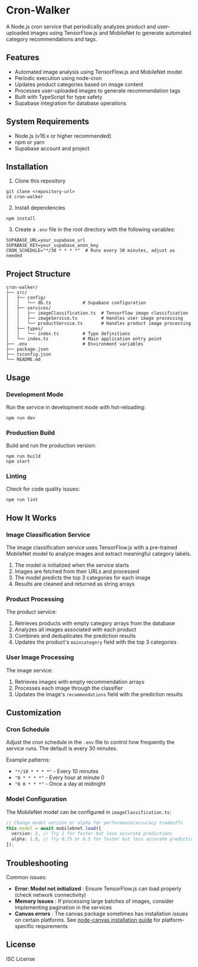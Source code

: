 # Cron-Walker

A Node.js cron service that periodically analyzes product and user-uploaded images using TensorFlow.js and MobileNet to generate automated category recommendations and tags.

## Features

- Automated image analysis using TensorFlow.js and MobileNet model
- Periodic execution using node-cron
- Updates product categories based on image content
- Processes user-uploaded images to generate recommendation tags
- Built with TypeScript for type safety
- Supabase integration for database operations

## System Requirements

- Node.js (v16.x or higher recommended)
- npm or yarn
- Supabase account and project

## Installation

1. Clone this repository

```
git clone <repository-url>
cd cron-walker
```

2. Install dependencies

```
npm install
```

3. Create a `.env` file in the root directory with the following variables:

```
SUPABASE_URL=your_supabase_url
SUPABASE_KEY=your_supabase_anon_key
CRON_SCHEDULE="*/30 * * * *"  # Runs every 30 minutes, adjust as needed
```

## Project Structure

```
cron-walker/
├── src/
│   ├── config/
│   │   └── db.ts            # Supabase configuration
│   ├── services/
│   │   ├── imageClassification.ts  # TensorFlow image classification
│   │   ├── imageService.ts         # Handles user image processing
│   │   └── productService.ts       # Handles product image processing
│   ├── types/
│   │   └── index.ts         # Type definitions
│   └── index.ts             # Main application entry point
├── .env                     # Environment variables
├── package.json
├── tsconfig.json
└── README.md
```

## Usage

### Development Mode

Run the service in development mode with hot-reloading:

```
npm run dev
```

### Production Build

Build and run the production version:

```
npm run build
npm start
```

### Linting

Check for code quality issues:

```
npm run lint
```

## How It Works

### Image Classification Service

The image classification service uses TensorFlow.js with a pre-trained MobileNet model to analyze images and extract meaningful category labels.

1. The model is initialized when the service starts
2. Images are fetched from their URLs and processed
3. The model predicts the top 3 categories for each image
4. Results are cleaned and returned as string arrays

### Product Processing

The product service:

1. Retrieves products with empty category arrays from the database
2. Analyzes all images associated with each product
3. Combines and deduplicates the prediction results
4. Updates the product's `maincategory` field with the top 3 categories

### User Image Processing

The image service:

1. Retrieves images with empty recommendation arrays
2. Processes each image through the classifier
3. Updates the image's `recommendations` field with the prediction results

## Customization

### Cron Schedule

Adjust the cron schedule in the `.env` file to control how frequently the service runs. The default is every 30 minutes.

Example patterns:

- `"*/10 * * * *"` - Every 10 minutes
- `"0 * * * *"` - Every hour at minute 0
- `"0 0 * * *"` - Once a day at midnight

### Model Configuration

The MobileNet model can be configured in `imageClassification.ts`:

```typescript
// Change model version or alpha for performance/accuracy tradeoffs
this.model = await mobilebnet.load({
  version: 2, // Try 1 for faster but less accurate predictions
  alpha: 1.0, // Try 0.75 or 0.5 for faster but less accurate predictions
});
```

## Troubleshooting

Common issues:

- **Error: Model not initialized** : Ensure TensorFlow.js can load properly (check network connectivity)
- **Memory issues** : If processing large batches of images, consider implementing pagination in the services
- **Canvas errors** : The canvas package sometimes has installation issues on certain platforms. See [node-canvas installation guide](https://github.com/Automattic/node-canvas#installation) for platform-specific requirements

## License

ISC License
